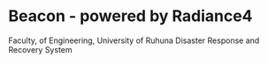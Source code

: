 # Beacon - powered by Radiance4
Faculty, of Engineering, University of Ruhuna
Disaster Response and Recovery System
